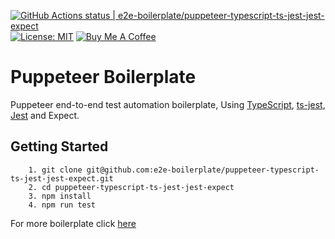 [![GitHub Actions status | e2e-boilerplate/puppeteer-typescript-ts-jest-jest-expect](https://github.com/e2e-boilerplate/puppeteer-typescript-ts-jest-jest-expect/workflows/puppeteer-typescript-ts-jest-jest-expect/badge.svg)](https://github.com/e2e-boilerplate/puppeteer-typescript-ts-jest-jest-expect/actions?workflow=puppeteer-typescript-ts-jest-jest-expect) [![License: MIT](https://img.shields.io/badge/License-MIT-yellow.svg)](https://opensource.org/licenses/MIT) [![Buy Me A Coffee](https://img.shields.io/badge/buy-me%20coffee-orange)](https://www.buymeacoffee.com/xgirma)
    
# Puppeteer Boilerplate
    
Puppeteer end-to-end test automation boilerplate, Using [TypeScript](https://www.typescriptlang.org), [ts-jest](https://github.com/kulshekhar/ts-jest), [Jest](https://jestjs.io) and Expect.
    
## Getting Started
    	1. git clone git@github.com:e2e-boilerplate/puppeteer-typescript-ts-jest-jest-expect.git
    	2. cd puppeteer-typescript-ts-jest-jest-expect
    	3. npm install
    	4. npm run test
        
    
For more boilerplate click [here](https://github.com/e2e-boilerplate/utils/blob/master/docs/implemented.md)